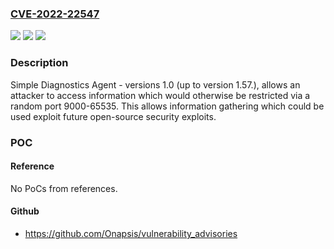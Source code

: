### [CVE-2022-22547](https://cve.mitre.org/cgi-bin/cvename.cgi?name=CVE-2022-22547)
![](https://img.shields.io/static/v1?label=Product&message=Simple%20Diagnostics%20Agent&color=blue)
![](https://img.shields.io/static/v1?label=Version&message=%3C%3D%3E1.0%20&color=brighgreen)
![](https://img.shields.io/static/v1?label=Vulnerability&message=CWE-200&color=brighgreen)

### Description

Simple Diagnostics Agent - versions 1.0 (up to version 1.57.), allows an attacker to access information which would otherwise be restricted via a random port 9000-65535. This allows information gathering which could be used exploit future open-source security exploits.

### POC

#### Reference
No PoCs from references.

#### Github
- https://github.com/Onapsis/vulnerability_advisories

